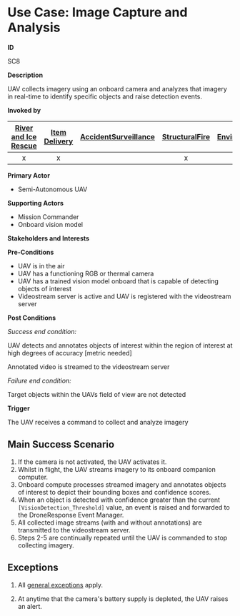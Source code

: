 # Use Case: Image Capture and Analysis

**ID**

SC8

**Description**

UAV collects imagery using an onboard camera and analyzes that imagery in real-time to identify specific objects and raise detection events.

**Invoked by**

| [River and Ice Rescue](../main/RiverRescue.md) | [Item Delivery](../main/ItemDelivery.md)| [AccidentSurveillance](../main/AccidentSurveillance.md) | [StructuralFire](../main/StructuralFire.md) | [EnvironmentalSampling](../main/EnvironmentalSampling.md) |
| :------: | :--------: | :--------: | :------: |:------: |
| x |  x |   | x |  |

**Primary Actor**

- Semi-Autonomous UAV

**Supporting Actors**

- Mission Commander
- Onboard vision model

**Stakeholders and Interests**

**Pre-Conditions**
- UAV is in the air 
- UAV has a functioning RGB or thermal camera
- UAV has a trained vision model onboard that is capable of detecting objects of interest
- Videostream server is active and UAV is registered with the videostream server

**Post Conditions**

_Success end condition:_

UAV detects and annotates objects of interest within the region of interest at high degrees of accuracy [metric needed]

Annotated video is streamed to the videostream server

_Failure end condition:_

Target objects within the UAVs field of view are not detected 

**Trigger**

The UAV receives a command to collect and analyze imagery

## Main Success Scenario

1. If the camera is not activated, the UAV activates it.
2. Whilst in flight, the UAV streams imagery to its onboard companion computer.
3. Onboard compute processes streamed imagery and annotates objects of interest to depict their bounding boxes and confidence scores.
4. When an object is detected with confidence greater than the current `[VisionDetection_Threshold]` value, an event is raised and forwarded to the DroneResponse Event Manager.
5. All collected image streams (with and without annotations) are transmitted to the videostream server.
6. Steps 2-5 are continually repeated until the UAV is commanded to stop collecting imagery.

## Exceptions

1. All [general exceptions](../../README.md#GeneralExceptions) apply.

2. At anytime that the camera's battery supply is depleted, the UAV raises an alert.
